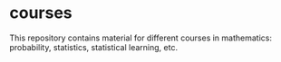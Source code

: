# courses
This repository contains material for different courses in mathematics: probability, statistics, statistical learning, etc.
